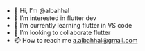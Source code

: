 - 👋 Hi, I’m @albahhal
- 👀 I’m interested in flutter dev
- 🌱 I’m currently learning flutter in VS code
- 💞️ I’m looking to collaborate flutter
- 📫 How to reach me a.albahhal@gmail.com

<!---
albahhal/albahhal is a ✨ special ✨ repository because its `README.md` (this file) appears on your GitHub profile.
You can click the Preview link to take a look at your changes.
--->
